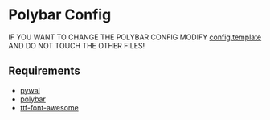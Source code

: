 # Polybar Config
IF YOU WANT TO CHANGE THE POLYBAR CONFIG MODIFY  [config.template](./config.template) AND DO NOT TOUCH THE OTHER FILES!
## Requirements
- [pywal](https://aur.archlinux.org/packages/pywal-git)
- [polybar](https://archlinux.org/packages/extra/x86_64/polybar/)
- [ttf-font-awesome](https://archlinux.org/packages/extra/any/ttf-font-awesome/)
